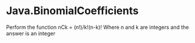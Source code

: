# Java.BinomialCoefficients
Perform the function nCk = (n!)/k!(n-k)! Where n and k are integers and the answer is an integer
